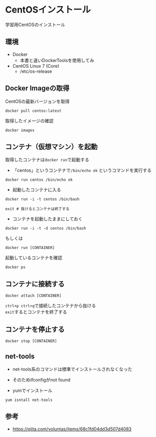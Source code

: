 # CentOSインストール

学習用CentOSのインストール

## 環境

* Docker
  * 本書と違いDockerToolsを使用してみ
* CentOS Linux 7 (Core)
  * /etc/os-release

## Docker Imageの取得

CentOSの最新バージョンを取得

```
docker pull centos:latest
```

取得したイメージの確認

```
docker images
```

## コンテナ（仮想マシン）を起動

取得したコンテナは`docker run`で起動する

* 「centos」というコンテナで`/bin/echo ok` というコマンドを実行する
```
docker run centos /bin/echo ok
```

* 起動したコンテナに入る
```
docker run -i -t centos /bin/bash

exit # 抜けるとコンテナは終了する
```

* コンテナを起動したままにしておく
```
docker run -i -t -d centos /bin/bash
```
もしくは
```
docker run [CONTAINER]
```
起動しているコンテナを確認
```
docker ps
```

## コンテナに接続する

```
docker attach [CONTAINER]
```

`ctrl+p ctrl+q`で接続したコンテナから抜ける  
`exit`するとコンテナを終了する

## コンテナを停止する

```
docker stop [CONTAINER]
```

## net-tools

* net-tools系のコマンドは標準でインストールされなくなった  
* そのためifconfigがnot found

* yumでインストール
```
yum isntall net-tools
```

## 参考

* <https://qiita.com/voluntas/items/68c1fd04dd3d507d4083>
